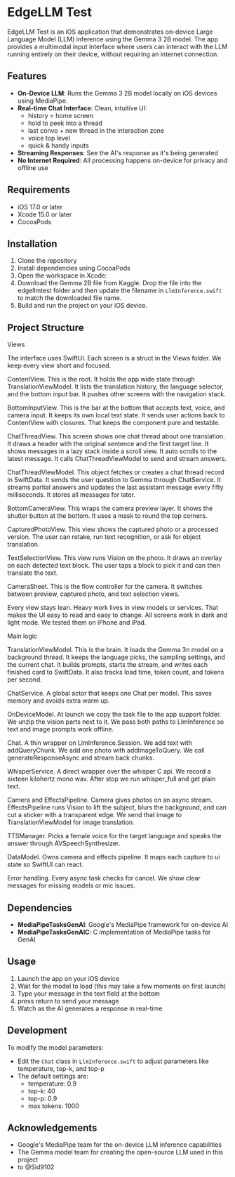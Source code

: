 # EdgeLLM Test

EdgeLLM Test is an iOS application that demonstrates on-device Large Language Model (LLM) inference using the Gemma 3 2B model. The app provides a multimodal input interface where users can interact with the LLM running entirely on their device, without requiring an internet connection.

## Features

- **On-Device LLM**: Runs the Gemma 3 2B model locally on iOS devices using MediaPipe.
- **Real-time Chat Interface**: Clean, intuitive UI:
   - history = home screen
   - hold to peek into a thread
   - last convo + new thread in the interaction zone
   - voice top level
   - quick & handy inputs
- **Streaming Responses**: See the AI's response as it's being generated
- **No Internet Required**: All processing happens on-device for privacy and offline use

## Requirements

- iOS 17.0 or later
- Xcode 15.0 or later
- CocoaPods

## Installation

1. Clone the repository
2. Install dependencies using CocoaPods
3. Open the workspace in Xcode:
4. Download the Gemma 2B file from Kaggle. Drop the file into the edgellmtest folder and then update the filename in `LlmInference.swift` to match the downloaded file name.
5. Build and run the project on your iOS device.

## Project Structure

Views

The interface uses SwiftUI. Each screen is a struct in the Views folder. We keep every view short and focused.

ContentView. This is the root. It holds the app wide state through TranslationViewModel. It lists the translation history, the language selector, and the bottom input bar. It pushes other screens with the navigation stack.

BottomInputView. This is the bar at the bottom that accepts text, voice, and camera input. It keeps its own local text state. It sends user actions back to ContentView with closures. That keeps the component pure and testable.

ChatThreadView. This screen shows one chat thread about one translation. It draws a header with the original sentence and the first target line. It shows messages in a lazy stack inside a scroll view. It auto scrolls to the latest message. It calls ChatThreadViewModel to send and stream answers.

ChatThreadViewModel. This object fetches or creates a chat thread record in SwiftData. It sends the user question to Gemma through ChatService. It streams partial answers and updates the last assistant message every fifty milliseconds. It stores all messages for later.

BottomCameraView. This wraps the camera preview layer. It shows the shutter button at the bottom. It uses a mask to round the top corners.

CapturedPhotoView. This view shows the captured photo or a processed version. The user can retake, run text recognition, or ask for object translation.

TextSelectionView. This view runs Vision on the photo. It draws an overlay on each detected text block. The user taps a block to pick it and can then translate the text.

CameraSheet. This is the flow controller for the camera. It switches between preview, captured photo, and text selection views.

Every view stays lean. Heavy work lives in view models or services. That makes the UI easy to read and easy to change. All screens work in dark and light mode. We tested them on iPhone and iPad.

Main logic

TranslationViewModel. This is the brain. It loads the Gemma 3n model on a background thread. It keeps the language picks, the sampling settings, and the current chat. It builds prompts, starts the stream, and writes each finished card to SwiftData. It also tracks load time, token count, and tokens per second.

ChatService. A global actor that keeps one Chat per model. This saves memory and avoids extra warm up.

OnDeviceModel. At launch we copy the task file to the app support folder. We unzip the vision parts next to it. We pass both paths to LlmInference so text and image prompts work offline.

Chat. A thin wrapper on LlmInference.Session. We add text with addQueryChunk. We add one photo with addImageToQuery. We call generateResponseAsync and stream back chunks.

WhisperService. A direct wrapper over the whisper C api. We record a sixteen kilohertz mono wav. After stop we run whisper\_full and get plain text.

Camera and EffectsPipeline. Camera gives photos on an async stream. EffectsPipeline runs Vision to lift the subject, blurs the background, and can cut a sticker with a transparent edge. We send that image to TranslationViewModel for image translation.

TTSManager. Picks a female voice for the target language and speaks the answer through AVSpeechSynthesizer.

DataModel. Owns camera and effects pipeline. It maps each capture to ui state so SwiftUI can react.

Error handling. Every async task checks for cancel. We show clear messages for missing models or mic issues.

## Dependencies

- **MediaPipeTasksGenAI**: Google's MediaPipe framework for on-device AI
- **MediaPipeTasksGenAIC**: C implementation of MediaPipe tasks for GenAI

## Usage

1. Launch the app on your iOS device
2. Wait for the model to load (this may take a few moments on first launch)
3. Type your message in the text field at the bottom
4. press return to send your message
5. Watch as the AI generates a response in real-time

## Development

To modify the model parameters:
- Edit the `Chat` class in `LlmInference.swift` to adjust parameters like temperature, top-k, and top-p
- The default settings are:
  - temperature: 0.9
  - top-k: 40
  - top-p: 0.9
  - max tokens: 1000

## Acknowledgements

- Google's MediaPipe team for the on-device LLM inference capabilities
- The Gemma model team for creating the open-source LLM used in this project
- to @Sid9102
